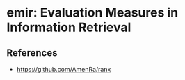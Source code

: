 # emir: Evaluation Measures in Information Retrieval

## References

- https://github.com/AmenRa/ranx
